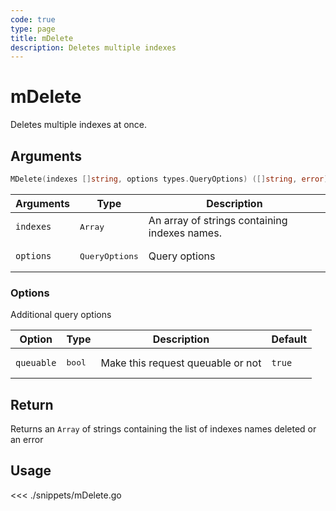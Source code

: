 ```yaml
---
code: true
type: page
title: mDelete
description: Deletes multiple indexes
---
```


# mDelete

Deletes multiple indexes at once.

## Arguments

```go
MDelete(indexes []string, options types.QueryOptions) ([]string, error)
```

| Arguments | Type         | Description                                   |
| --------- | ------------ | --------------------------------------------- |
| `indexes` | <pre>Array</pre>        | An array of strings containing indexes names. |
| `options` | <pre>QueryOptions</pre> | Query options                                 |

### **Options**

Additional query options

| Option     | Type | Description                       | Default |
| ---------- | ---- | --------------------------------- | ------- |
| `queuable` | <pre>bool</pre> | Make this request queuable or not | `true`  |

## Return

Returns an `Array` of strings containing the list of indexes names deleted or an error

## Usage

<<< ./snippets/mDelete.go
